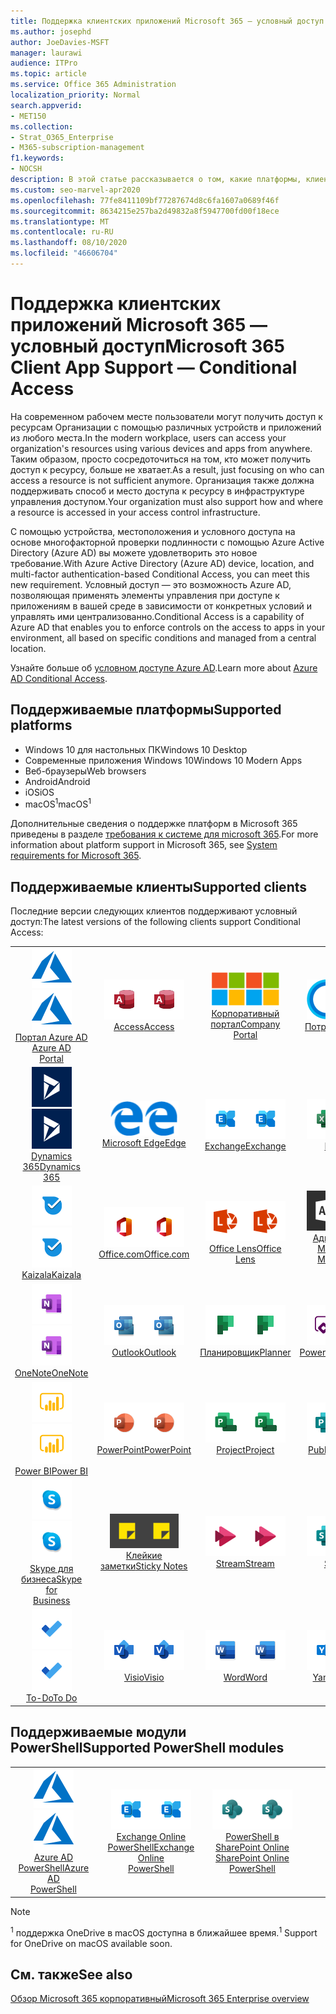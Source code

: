 ```yaml
---
title: Поддержка клиентских приложений Microsoft 365 — условный доступ
ms.author: josephd
author: JoeDavies-MSFT
manager: laurawi
audience: ITPro
ms.topic: article
ms.service: Office 365 Administration
localization_priority: Normal
search.appverid:
- MET150
ms.collection:
- Strat_O365_Enterprise
- M365-subscription-management
f1.keywords:
- NOCSH
description: В этой статье рассказывается о том, какие платформы, клиенты и модули PowerShell поддерживают условный доступ для Microsoft 365.
ms.custom: seo-marvel-apr2020
ms.openlocfilehash: 77fe8411109bf77287674d8c6fa1607a0689f46f
ms.sourcegitcommit: 8634215e257ba2d49832a8f5947700fd00f18ece
ms.translationtype: MT
ms.contentlocale: ru-RU
ms.lasthandoff: 08/10/2020
ms.locfileid: "46606704"
---
```

# <a name="microsoft-365-client-app-support--conditional-access"></a><span data-ttu-id="cc1d7-103">Поддержка клиентских приложений Microsoft 365 — условный доступ</span><span class="sxs-lookup"><span data-stu-id="cc1d7-103">Microsoft 365 Client App Support — Conditional Access</span></span>

<span data-ttu-id="cc1d7-104">На современном рабочем месте пользователи могут получить доступ к ресурсам Организации с помощью различных устройств и приложений из любого места.</span><span class="sxs-lookup"><span data-stu-id="cc1d7-104">In the modern workplace, users can access your organization's resources using various devices and apps from anywhere.</span></span> <span data-ttu-id="cc1d7-105">Таким образом, просто сосредоточиться на том, кто может получить доступ к ресурсу, больше не хватает.</span><span class="sxs-lookup"><span data-stu-id="cc1d7-105">As a result, just focusing on who can access a resource is not sufficient anymore.</span></span> <span data-ttu-id="cc1d7-106">Организация также должна поддерживать способ и место доступа к ресурсу в инфраструктуре управления доступом.</span><span class="sxs-lookup"><span data-stu-id="cc1d7-106">Your organization must also support how and where a resource is accessed in your access control infrastructure.</span></span>

<span data-ttu-id="cc1d7-107">С помощью устройства, местоположения и условного доступа на основе многофакторной проверки подлинности с помощью Azure Active Directory (Azure AD) вы можете удовлетворить это новое требование.</span><span class="sxs-lookup"><span data-stu-id="cc1d7-107">With Azure Active Directory (Azure AD) device, location, and multi-factor authentication-based Conditional Access, you can meet this new requirement.</span></span> <span data-ttu-id="cc1d7-108">Условный доступ — это возможность Azure AD, позволяющая применять элементы управления при доступе к приложениям в вашей среде в зависимости от конкретных условий и управлять ими централизованно.</span><span class="sxs-lookup"><span data-stu-id="cc1d7-108">Conditional Access is a capability of Azure AD that enables you to enforce controls on the access to apps in your environment, all based on specific conditions and managed from a central location.</span></span>

<span data-ttu-id="cc1d7-109">Узнайте больше об [условном доступе Azure AD](https://docs.microsoft.com/azure/active-directory/conditional-access/).</span><span class="sxs-lookup"><span data-stu-id="cc1d7-109">Learn more about [Azure AD Conditional Access](https://docs.microsoft.com/azure/active-directory/conditional-access/).</span></span>

## <a name="supported-platforms"></a><span data-ttu-id="cc1d7-110">Поддерживаемые платформы</span><span class="sxs-lookup"><span data-stu-id="cc1d7-110">Supported platforms</span></span>

 - <span data-ttu-id="cc1d7-111">Windows 10 для настольных ПК</span><span class="sxs-lookup"><span data-stu-id="cc1d7-111">Windows 10 Desktop</span></span>
 - <span data-ttu-id="cc1d7-112">Современные приложения Windows 10</span><span class="sxs-lookup"><span data-stu-id="cc1d7-112">Windows 10 Modern Apps</span></span>
 - <span data-ttu-id="cc1d7-113">Веб-браузеры</span><span class="sxs-lookup"><span data-stu-id="cc1d7-113">Web browsers</span></span>
 - <span data-ttu-id="cc1d7-114">Android</span><span class="sxs-lookup"><span data-stu-id="cc1d7-114">Android</span></span>
 - <span data-ttu-id="cc1d7-115">iOS</span><span class="sxs-lookup"><span data-stu-id="cc1d7-115">iOS</span></span>
 - <span data-ttu-id="cc1d7-116">macOS<sup>1</sup></span><span class="sxs-lookup"><span data-stu-id="cc1d7-116">macOS<sup>1</sup></span></span>

<span data-ttu-id="cc1d7-117">Дополнительные сведения о поддержке платформ в Microsoft 365 приведены в разделе [требования к системе для microsoft 365](https://products.office.com/office-system-requirements).</span><span class="sxs-lookup"><span data-stu-id="cc1d7-117">For more information about platform support in Microsoft 365, see [System requirements for Microsoft 365](https://products.office.com/office-system-requirements).</span></span>

## <a name="supported-clients"></a><span data-ttu-id="cc1d7-118">Поддерживаемые клиенты</span><span class="sxs-lookup"><span data-stu-id="cc1d7-118">Supported clients</span></span>

<span data-ttu-id="cc1d7-119">Последние версии следующих клиентов поддерживают условный доступ:</span><span class="sxs-lookup"><span data-stu-id="cc1d7-119">The latest versions of the following clients support Conditional Access:</span></span>

| | | | | | |
|:---:|:---:|:---:|:---:|:---:|:---:|
| <span data-ttu-id="cc1d7-120">![Значок Azure](media/o365-azure-64x64.png)</span><span class="sxs-lookup"><span data-stu-id="cc1d7-120">![Azure icon](media/o365-azure-64x64.png)</span></span> <br> [<span data-ttu-id="cc1d7-121">Портал Azure AD <br></span><span class="sxs-lookup"><span data-stu-id="cc1d7-121">Azure AD <br> Portal </span></span>](https://azure.microsoft.com/features/azure-portal/) | <span data-ttu-id="cc1d7-122">![Значок Access](media/o365-access-64x64.png)</span><span class="sxs-lookup"><span data-stu-id="cc1d7-122">![Access icon](media/o365-access-64x64.png)</span></span> <br> [<span data-ttu-id="cc1d7-123">Access</span><span class="sxs-lookup"><span data-stu-id="cc1d7-123">Access</span></span>](https://products.office.com/access) | <span data-ttu-id="cc1d7-124">![Значок портала компании](media/o365-microsoft-64x64.png)</span><span class="sxs-lookup"><span data-stu-id="cc1d7-124">![Company portal icon](media/o365-microsoft-64x64.png)</span></span> <br> [<span data-ttu-id="cc1d7-125">Корпоративный <br> портал</span><span class="sxs-lookup"><span data-stu-id="cc1d7-125">Company <br> Portal </span></span>](https://docs.microsoft.com/intune-user-help/sign-in-to-the-company-portal)  | <span data-ttu-id="cc1d7-126">![Значок кортаны](media/o365-cortana-64x64.png)</span><span class="sxs-lookup"><span data-stu-id="cc1d7-126">![Cortana icon](media/o365-cortana-64x64.png)</span></span> <br> [<span data-ttu-id="cc1d7-127">Потребляет</span><span class="sxs-lookup"><span data-stu-id="cc1d7-127">Cortana</span></span>](https://www.microsoft.com/cortana) | <span data-ttu-id="cc1d7-128">![Значок delve](media/o365-delve-64x64.png)</span><span class="sxs-lookup"><span data-stu-id="cc1d7-128">![Delve icon](media/o365-delve-64x64.png)</span></span> <br> [<span data-ttu-id="cc1d7-129">Delve</span><span class="sxs-lookup"><span data-stu-id="cc1d7-129">Delve</span></span>](https://products.office.com/business/intelligent-search) 
| <span data-ttu-id="cc1d7-130">![Значок Dynamics 365](media/o365-dynamics365-64x64.png)</span><span class="sxs-lookup"><span data-stu-id="cc1d7-130">![Dynamics 365 icon](media/o365-dynamics365-64x64.png)</span></span> <br> [<span data-ttu-id="cc1d7-131">Dynamics 365</span><span class="sxs-lookup"><span data-stu-id="cc1d7-131">Dynamics 365</span></span>](https://dynamics.microsoft.com) | <span data-ttu-id="cc1d7-132">![Значок пограничного сервера](media/o365-edge-64x64.png)</span><span class="sxs-lookup"><span data-stu-id="cc1d7-132">![Edge icon](media/o365-edge-64x64.png)</span></span> <br> [<span data-ttu-id="cc1d7-133">Microsoft Edge</span><span class="sxs-lookup"><span data-stu-id="cc1d7-133">Edge</span></span>](https://www.microsoft.com/windows/microsoft-edge) | <span data-ttu-id="cc1d7-134">![Значок Exchange](media/o365-exchange-64x64.png)</span><span class="sxs-lookup"><span data-stu-id="cc1d7-134">![Exchange icon](media/o365-exchange-64x64.png)</span></span> <br> [<span data-ttu-id="cc1d7-135">Exchange</span><span class="sxs-lookup"><span data-stu-id="cc1d7-135">Exchange</span></span>](https://products.office.com/exchange/exchange-online) | <span data-ttu-id="cc1d7-136">![Значок Excel](media/o365-excel-64x64.png)</span><span class="sxs-lookup"><span data-stu-id="cc1d7-136">![Excel icon](media/o365-excel-64x64.png)</span></span> <br> [<span data-ttu-id="cc1d7-137">Excel</span><span class="sxs-lookup"><span data-stu-id="cc1d7-137">Excel</span></span>](https://products.office.com/excel) | <span data-ttu-id="cc1d7-138">![Значок Forms](media/o365-forms-64x64.png)</span><span class="sxs-lookup"><span data-stu-id="cc1d7-138">![Forms icon](media/o365-forms-64x64.png)</span></span> <br> [<span data-ttu-id="cc1d7-139">Forms</span><span class="sxs-lookup"><span data-stu-id="cc1d7-139">Forms</span></span>](https://flow.microsoft.com/connectors/shared_microsoftforms/microsoft-forms/) 
| <span data-ttu-id="cc1d7-140">![Значок Kaizala](media/o365-kaizala-64x64.png)</span><span class="sxs-lookup"><span data-stu-id="cc1d7-140">![Kaizala icon](media/o365-kaizala-64x64.png)</span></span> <br> [<span data-ttu-id="cc1d7-141">Kaizala</span><span class="sxs-lookup"><span data-stu-id="cc1d7-141">Kaizala</span></span>](https://products.office.com/en/business/microsoft-kaizala) | <span data-ttu-id="cc1d7-142">![Значок Office.com](media/o365-office-64x64.png)</span><span class="sxs-lookup"><span data-stu-id="cc1d7-142">![Office.com icon](media/o365-office-64x64.png)</span></span> <br> [<span data-ttu-id="cc1d7-143">Office.com</span><span class="sxs-lookup"><span data-stu-id="cc1d7-143">Office.com</span></span>](https://www.office.com/) | <span data-ttu-id="cc1d7-144">![Значок лупы](media/o365-lens-64x64.png)</span><span class="sxs-lookup"><span data-stu-id="cc1d7-144">![Lens icon](media/o365-lens-64x64.png)</span></span> <br> [<span data-ttu-id="cc1d7-145">Office Lens</span><span class="sxs-lookup"><span data-stu-id="cc1d7-145">Office Lens</span></span>](https://www.microsoft.com/p/office-lens/9wzdncrfj3t8?activetab=pivot%3Aoverviewtab) | <span data-ttu-id="cc1d7-146">![Значок администратора Office 365](media/o365-o365admin-64x64.png)</span><span class="sxs-lookup"><span data-stu-id="cc1d7-146">![Office 365 Admin icon](media/o365-o365admin-64x64.png)</span></span> <br> [<span data-ttu-id="cc1d7-147">Администратор Microsoft 365 <br></span><span class="sxs-lookup"><span data-stu-id="cc1d7-147">Microsoft 365 <br> Admin</span></span>](https://products.office.com/business/manage-office-365-admin-app) | <span data-ttu-id="cc1d7-148">![Значок OneDrive для бизнеса](media/o365-OneDrive-64x64.png)</span><span class="sxs-lookup"><span data-stu-id="cc1d7-148">![OneDrive for Business icon](media/o365-OneDrive-64x64.png)</span></span> <br> [<span data-ttu-id="cc1d7-149">OneDrive<sup>1</sup></span><span class="sxs-lookup"><span data-stu-id="cc1d7-149">OneDrive<sup>1</sup></span></span>](https://products.office.com/onedrive-for-business/online-cloud-storage) 
| <span data-ttu-id="cc1d7-150">![Значок OneNote](media/o365-OneNote-64x64.png)</span><span class="sxs-lookup"><span data-stu-id="cc1d7-150">![OneNote icon](media/o365-OneNote-64x64.png)</span></span> <br> [<span data-ttu-id="cc1d7-151">OneNote</span><span class="sxs-lookup"><span data-stu-id="cc1d7-151">OneNote</span></span>](https://products.office.com/onenote) | <span data-ttu-id="cc1d7-152">![Значок Outlook](media/o365-outlook-64x64.png)</span><span class="sxs-lookup"><span data-stu-id="cc1d7-152">![Outlook icon](media/o365-outlook-64x64.png)</span></span> <br> [<span data-ttu-id="cc1d7-153">Outlook</span><span class="sxs-lookup"><span data-stu-id="cc1d7-153">Outlook</span></span>](https://products.office.com/outlook) | <span data-ttu-id="cc1d7-154">![Значок Планировщика](media/o365-planner-64x64.png)</span><span class="sxs-lookup"><span data-stu-id="cc1d7-154">![Planner icon](media/o365-planner-64x64.png)</span></span> <br> [<span data-ttu-id="cc1d7-155">Планировщик</span><span class="sxs-lookup"><span data-stu-id="cc1d7-155">Planner</span></span>](https://products.office.com/business/task-management-software) | <span data-ttu-id="cc1d7-156">![Значок PowerApps](media/o365-powerapps-64x64.png)</span><span class="sxs-lookup"><span data-stu-id="cc1d7-156">![PowerApps icon](media/o365-powerapps-64x64.png)</span></span> <br> [<span data-ttu-id="cc1d7-157">PowerApps</span><span class="sxs-lookup"><span data-stu-id="cc1d7-157">PowerApps</span></span>](https://powerapps.microsoft.com) | <span data-ttu-id="cc1d7-158">![Значок автоматизированного управления питанием](media/o365-flow-64x64.png)</span><span class="sxs-lookup"><span data-stu-id="cc1d7-158">![Power Automate icon](media/o365-flow-64x64.png)</span></span> <br> [<span data-ttu-id="cc1d7-159">Автоматизация управления питанием <br></span><span class="sxs-lookup"><span data-stu-id="cc1d7-159">Power <br> Automate</span></span>](https://flow.microsoft.com)
| <span data-ttu-id="cc1d7-160">![Значок PowerBI](media/o365-powerbi-64x64.png)</span><span class="sxs-lookup"><span data-stu-id="cc1d7-160">![PowerBI icon](media/o365-powerbi-64x64.png)</span></span> <br> [<span data-ttu-id="cc1d7-161">Power BI</span><span class="sxs-lookup"><span data-stu-id="cc1d7-161">Power BI</span></span>](https://powerbi.microsoft.com) | <span data-ttu-id="cc1d7-162">![Значок PowerPoint](media/o365-powerpoint-64x64.png)</span><span class="sxs-lookup"><span data-stu-id="cc1d7-162">![PowerPoint icon](media/o365-powerpoint-64x64.png)</span></span> <br> [<span data-ttu-id="cc1d7-163">PowerPoint</span><span class="sxs-lookup"><span data-stu-id="cc1d7-163">PowerPoint</span></span>](https://products.office.com/powerpoint) | <span data-ttu-id="cc1d7-164">![Значок Project](media/o365-project-64x64.png)</span><span class="sxs-lookup"><span data-stu-id="cc1d7-164">![Project icon](media/o365-project-64x64.png)</span></span> <br> [<span data-ttu-id="cc1d7-165">Project</span><span class="sxs-lookup"><span data-stu-id="cc1d7-165">Project</span></span>](https://products.office.com/project) | <span data-ttu-id="cc1d7-166">![Значок Publisher](media/o365-publisher-64x64.png)</span><span class="sxs-lookup"><span data-stu-id="cc1d7-166">![Publisher icon](media/o365-publisher-64x64.png)</span></span> <br> [<span data-ttu-id="cc1d7-167">Publisher</span><span class="sxs-lookup"><span data-stu-id="cc1d7-167">Publisher</span></span>](https://products.office.com/publisher) | <span data-ttu-id="cc1d7-168">![Значок SharePoint](media/o365-sharepoint-64x64.png)</span><span class="sxs-lookup"><span data-stu-id="cc1d7-168">![SharePoint icon](media/o365-sharepoint-64x64.png)</span></span> <br> [<span data-ttu-id="cc1d7-169">SharePoint</span><span class="sxs-lookup"><span data-stu-id="cc1d7-169">Sharepoint</span></span>](https://products.office.com/sharepoint) 
| <span data-ttu-id="cc1d7-170">![Значок Skype для бизнеса](media/o365-skypeforbusiness-64x64.png)</span><span class="sxs-lookup"><span data-stu-id="cc1d7-170">![Skype for Business icon](media/o365-skypeforbusiness-64x64.png)</span></span> <br> [<span data-ttu-id="cc1d7-171">Skype для <br> бизнеса</span><span class="sxs-lookup"><span data-stu-id="cc1d7-171">Skype for <br> Business</span></span>](https://www.skype.com/business/) | <span data-ttu-id="cc1d7-172">![Значок клейких заметок](media/o365-stickynotes-64x64.png)</span><span class="sxs-lookup"><span data-stu-id="cc1d7-172">![Sticky Notes icon](media/o365-stickynotes-64x64.png)</span></span> <br> [<span data-ttu-id="cc1d7-173">Клейкие заметки</span><span class="sxs-lookup"><span data-stu-id="cc1d7-173">Sticky Notes</span></span>](https://www.microsoft.com/p/microsoft-sticky-notes/9nblggh4qghw) | <span data-ttu-id="cc1d7-174">![Значок Stream](media/o365-stream-64x64.png)</span><span class="sxs-lookup"><span data-stu-id="cc1d7-174">![Stream icon](media/o365-stream-64x64.png)</span></span> <br> [<span data-ttu-id="cc1d7-175">Stream</span><span class="sxs-lookup"><span data-stu-id="cc1d7-175">Stream</span></span>](https://stream.microsoft.com) | <span data-ttu-id="cc1d7-176">![Значок Sway](media/o365-sway-64x64.png)</span><span class="sxs-lookup"><span data-stu-id="cc1d7-176">![Sway icon](media/o365-sway-64x64.png)</span></span> <br> [<span data-ttu-id="cc1d7-177">Sway</span><span class="sxs-lookup"><span data-stu-id="cc1d7-177">Sway</span></span>](https://sway.com) | <span data-ttu-id="cc1d7-178">![Значок Teams](media/o365-teams-64x64.png)</span><span class="sxs-lookup"><span data-stu-id="cc1d7-178">![Teams icon](media/o365-teams-64x64.png)</span></span> <br> [<span data-ttu-id="cc1d7-179">Teams</span><span class="sxs-lookup"><span data-stu-id="cc1d7-179">Teams</span></span>](https://products.office.com/microsoft-teams/group-chat-software) 
| <span data-ttu-id="cc1d7-180">![Значок "to do"](media/o365-todo-64x64.png)</span><span class="sxs-lookup"><span data-stu-id="cc1d7-180">![To Do icon](media/o365-todo-64x64.png)</span></span> <br> [<span data-ttu-id="cc1d7-181">To-Do</span><span class="sxs-lookup"><span data-stu-id="cc1d7-181">To Do</span></span>](https://todo.microsoft.com) | <span data-ttu-id="cc1d7-182">![Значок Visio](media/o365-visio-64x64.png)</span><span class="sxs-lookup"><span data-stu-id="cc1d7-182">![Visio icon](media/o365-visio-64x64.png)</span></span> <br> [<span data-ttu-id="cc1d7-183">Visio</span><span class="sxs-lookup"><span data-stu-id="cc1d7-183">Visio</span></span>](https://products.office.com/visio/flowchart-software) | <span data-ttu-id="cc1d7-184">![Значок Word](media/o365-word-64x64.png)</span><span class="sxs-lookup"><span data-stu-id="cc1d7-184">![Word icon](media/o365-word-64x64.png)</span></span> <br> [<span data-ttu-id="cc1d7-185">Word</span><span class="sxs-lookup"><span data-stu-id="cc1d7-185">Word</span></span>](https://products.office.com/word) | <span data-ttu-id="cc1d7-186">![Значок Yammer](media/o365-yammer-64x64.png)</span><span class="sxs-lookup"><span data-stu-id="cc1d7-186">![Yammer icon](media/o365-yammer-64x64.png)</span></span> <br> [<span data-ttu-id="cc1d7-187">Yammer</span><span class="sxs-lookup"><span data-stu-id="cc1d7-187">Yammer</span></span>](https://products.office.com/yammer/yammer-overview)

## <a name="supported-powershell-modules"></a><span data-ttu-id="cc1d7-188">Поддерживаемые модули PowerShell</span><span class="sxs-lookup"><span data-stu-id="cc1d7-188">Supported PowerShell modules</span></span>

| | | | | | |
|:---:|:---:|:---:|:---:|:---:|:---:|
| <span data-ttu-id="cc1d7-189">![Значок Azure](media/o365-azure-64x64.png)</span><span class="sxs-lookup"><span data-stu-id="cc1d7-189">![Azure icon](media/o365-azure-64x64.png)</span></span> <br> [<span data-ttu-id="cc1d7-190">Azure AD <br> PowerShell</span><span class="sxs-lookup"><span data-stu-id="cc1d7-190">Azure AD <br> PowerShell</span></span>](https://docs.microsoft.com/powershell/azure/active-directory/overview?view=azureadps-2.0) | <span data-ttu-id="cc1d7-191">![Значок Exchange](media/o365-exchange-64x64.png)</span><span class="sxs-lookup"><span data-stu-id="cc1d7-191">![Exchange icon](media/o365-exchange-64x64.png)</span></span> <br> [<span data-ttu-id="cc1d7-192">Exchange Online <br> PowerShell</span><span class="sxs-lookup"><span data-stu-id="cc1d7-192">Exchange Online <br> PowerShell</span></span>](https://docs.microsoft.com/powershell/exchange/exchange-online/exchange-online-powershell?view=exchange-ps) | <span data-ttu-id="cc1d7-193">![Значок SharePoint](media/o365-sharepoint-64x64.png)</span><span class="sxs-lookup"><span data-stu-id="cc1d7-193">![SharePoint icon](media/o365-sharepoint-64x64.png)</span></span> <br> [<span data-ttu-id="cc1d7-194">PowerShell в SharePoint Online <br></span><span class="sxs-lookup"><span data-stu-id="cc1d7-194">SharePoint Online <br> PowerShell</span></span>](https://docs.microsoft.com/powershell/sharepoint/sharepoint-online/connect-sharepoint-online)

> [!NOTE]
> <span data-ttu-id="cc1d7-195"><sup>1</sup> поддержка OneDrive в macOS доступна в ближайшее время.</span><span class="sxs-lookup"><span data-stu-id="cc1d7-195"><sup>1</sup> Support for OneDrive on macOS available soon.</span></span>

## <a name="see-also"></a><span data-ttu-id="cc1d7-196">См. также</span><span class="sxs-lookup"><span data-stu-id="cc1d7-196">See also</span></span>

[<span data-ttu-id="cc1d7-197">Обзор Microsoft 365 корпоративный</span><span class="sxs-lookup"><span data-stu-id="cc1d7-197">Microsoft 365 Enterprise overview</span></span>](https://docs.microsoft.com/microsoft-365/enterprise/microsoft-365-overview)
